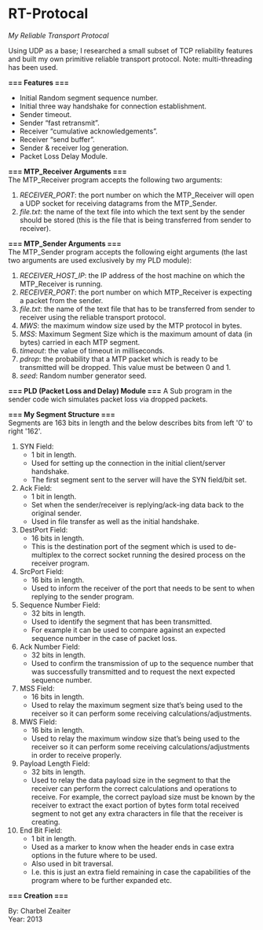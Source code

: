 RT-Protocal
===========

*My Reliable Transport Protocal*

Using UDP as a base; I researched a small subset of TCP reliability features and built
my own primitive reliable transport protocol. Note: multi-threading has been used.  

**=== Features ===**  

- Initial Random segment sequence number.
- Initial three way handshake for connection establishment.
- Sender timeout.
- Sender “fast retransmit”.
- Receiver “cumulative acknowledgements”.
- Receiver “send buffer”.
- Sender & receiver log generation.
- Packet Loss Delay Module.

**=== MTP_Receiver Arguments ===**  
The MTP_Receiver program accepts the following two arguments:

1. *RECEIVER_PORT*: the port number on which the MTP_Receiver will open a UDP socket
for receiving datagrams from the MTP_Sender.
2. *file.txt*: the name of the text file into which the text sent by the sender should be stored (this
is the file that is being transferred from sender to receiver).

**=== MTP_Sender Arguments ===**  
The MTP_Sender program accepts the following eight arguments (the last two arguments are used exclusively by my PLD module):  

1. *RECEIVER_HOST_IP*: the IP address of the host machine on which the MTP_Receiver is
running.
2. *RECEIVER_PORT*: the port number on which MTP_Receiver is expecting a packet from the
sender.
3. *file.txt*: the name of the text file that has to be transferred from sender to receiver using the
reliable transport protocol.
4. *MWS*: the maximum window size used by the MTP protocol in bytes.
5. *MSS*: Maximum Segment Size which is the maximum amount of data (in bytes) carried in
each MTP segment.
6. *timeout*: the value of timeout in milliseconds.
7. *pdrop*: the probability that a MTP packet which is ready to be transmitted will be dropped.
This value must be between 0 and 1.
8. *seed*: Random number generator seed.

**=== PLD (Packet Loss and Delay) Module ===**
A Sub program in the sender code wich simulates packet loss via dropped packets.

**=== My Segment Structure ===**  
Segments are 163 bits in length and the below describes bits from left '0' to right '162'.

1. SYN Field:
    - 1 bit in length.
    - Used for setting up the connection in the initial client/server handshake.
    - The first segment sent to the server will have the SYN field/bit set.
2. Ack Field:
    - 1 bit in length.
    - Set when the sender/receiver is replying/ack-ing data back to the original sender.
    - Used in file transfer as well as the initial handshake.
3. DestPort Field:
    - 16 bits in length.
    - This is the destination port of the segment which is used to de-multiplex to the correct socket running the desired process on the receiver program.
4. SrcPort Field:
    - 16 bits in length.
    - Used to inform the receiver of the port that needs to be sent to when replying to the sender program.
5. Sequence Number Field:
    - 32 bits in length.
    - Used to identify the segment that has been transmitted.
    - For example it can be used to compare against an expected sequence number in the case of packet loss.
6. Ack Number Field:
    - 32 bits in length.
    - Used to confirm the transmission of up to the sequence number that was successfully transmitted and to request the next expected sequence number.
7. MSS Field:
    - 16 bits in length.
    - Used to relay the maximum segment size that’s being used to the receiver so it can perform some receiving calculations/adjustments.
8. MWS Field:
    - 16 bits in length.
    - Used to relay the maximum window size that’s being used to the receiver so it can perform some receiving calculations/adjustments in order to receive properly.
9. Payload Length Field:
    - 32 bits in length.
    - Used to relay the data payload size in the segment to that the receiver can perform the correct calculations and operations to receive. For example, the correct payload size must be known by the receiver to extract the exact portion of bytes form total received segment to not get any extra characters in file that the receiver is creating.
10. End Bit Field:
    - 1 bit in length.
    - Used as a marker to know when the header ends in case extra options in the future where to be used.
    - Also used in bit traversal.
    - I.e. this is just an extra field remaining in case the capabilities of the program where to be further expanded etc.


**=== Creation ===**  

By: Charbel Zeaiter  
Year: 2013  
